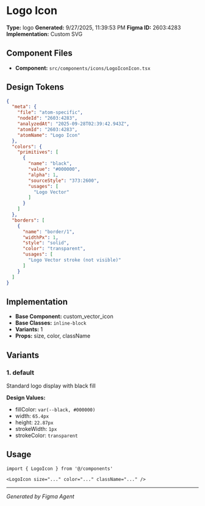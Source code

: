 # Logo Icon

**Type:** logo
**Generated:** 9/27/2025, 11:39:53 PM
**Figma ID:** 2603:4283
**Implementation:** Custom SVG

## Component Files
- **Component:** `src/components/icons/LogoIconIcon.tsx`


## Design Tokens
```json
{
  "meta": {
    "file": "atom-specific",
    "nodeId": "2603:4283",
    "analyzedAt": "2025-09-28T02:39:42.943Z",
    "atomId": "2603:4283",
    "atomName": "Logo Icon"
  },
  "colors": {
    "primitives": [
      {
        "name": "black",
        "value": "#000000",
        "alpha": 1,
        "sourceStyle": "373:2600",
        "usages": [
          "Logo Vector"
        ]
      }
    ]
  },
  "borders": [
    {
      "name": "border/1",
      "widthPx": 1,
      "style": "solid",
      "color": "transparent",
      "usages": [
        "Logo Vector stroke (not visible)"
      ]
    }
  ]
}
```

## Implementation
- **Base Component:** custom_vector_icon
- **Base Classes:** `inline-block`
- **Variants:** 1
- **Props:** size, color, className

## Variants
### 1. default
Standard logo display with black fill

**Design Values:**
- fillColor: `var(--black, #000000)`
- width: `65.4px`
- height: `22.87px`
- strokeWidth: `1px`
- strokeColor: `transparent`


## Usage
```tsx
import { LogoIcon } from '@/components'

<LogoIcon size="..." color="..." className="..." />
```

---
*Generated by Figma Agent*